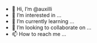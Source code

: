- 👋 Hi, I’m @auxilli
- 👀 I’m interested in ...
- 🌱 I’m currently learning ...
- 💞️ I’m looking to collaborate on ...
- 📫 How to reach me ...

<!---
auxilli/auxilli is a ✨ special ✨ repository because its `README.md` (this file) appears on your GitHub profile.
You can click the Preview link to take a look at your changes.
--->
